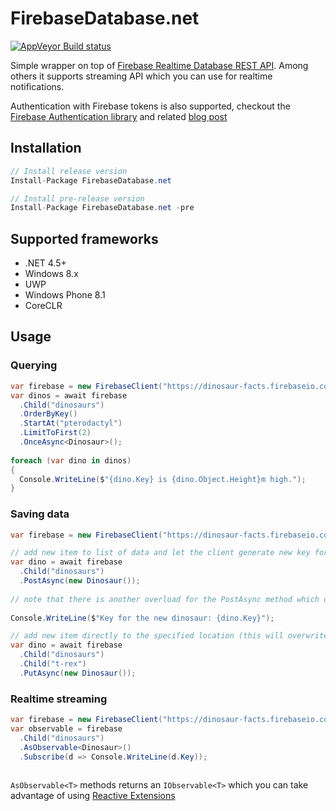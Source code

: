 # FirebaseDatabase.net
[![AppVeyor Build status](https://ci.appveyor.com/api/projects/status/ep8xw22cexktghba?svg=true)](https://ci.appveyor.com/project/bezysoftware/firebase-database-dotnet)

Simple wrapper on top of [Firebase Realtime Database REST API](https://firebase.google.com/docs/database/). Among others it supports streaming API which you can use for realtime notifications.

Authentication with Firebase tokens is also supported, checkout the [Firebase Authentication library](https://github.com/step-up-labs/firebase-authentication-dotnet) and related [blog post](http://blog.bezysoftware.net/firebase-authentication-csharp-library/)

## Installation
```csharp
// Install release version
Install-Package FirebaseDatabase.net

// Install pre-release version
Install-Package FirebaseDatabase.net -pre
```

## Supported frameworks
* .NET 4.5+
* Windows 8.x
* UWP
* Windows Phone 8.1
* CoreCLR

## Usage

### Querying

```csharp
var firebase = new FirebaseClient("https://dinosaur-facts.firebaseio.com/");
var dinos = await firebase
  .Child("dinosaurs")
  .OrderByKey()
  .StartAt("pterodactyl")
  .LimitToFirst(2)
  .OnceAsync<Dinosaur>();
  
foreach (var dino in dinos)
{
  Console.WriteLine($"{dino.Key} is {dino.Object.Height}m high.");
}
```

### Saving data

```csharp
var firebase = new FirebaseClient("https://dinosaur-facts.firebaseio.com/");

// add new item to list of data and let the client generate new key for you (done offline)
var dino = await firebase
  .Child("dinosaurs")
  .PostAsync(new Dinosaur());
  
// note that there is another overload for the PostAsync method which delegates the new key generation to the firebase server
  
Console.WriteLine($"Key for the new dinosaur: {dino.Key}");  

// add new item directly to the specified location (this will overwrite whatever data already exists at that location)
var dino = await firebase
  .Child("dinosaurs")
  .Child("t-rex")
  .PutAsync(new Dinosaur());

```

### Realtime streaming

```csharp
var firebase = new FirebaseClient("https://dinosaur-facts.firebaseio.com/");
var observable = firebase
  .Child("dinosaurs")
  .AsObservable<Dinosaur>()
  .Subscribe(d => Console.WriteLine(d.Key));
  
```

```AsObservable<T>``` methods returns an ```IObservable<T>``` which you can take advantage of using [Reactive Extensions](https://github.com/Reactive-Extensions/Rx.NET)
